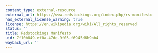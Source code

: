 ```yaml
---
content_type: external-resource
external_url: https://www.redstockings.org/index.php/rs-manifesto
has_external_license_warning: true
license: https://en.wikipedia.org/wiki/All_rights_reserved
status: ''
title: Redstockings Manifesto
uid: 7f10b849-ef0a-47de-9f03-f6945d6b9bb4
wayback_url: ''
---
```

